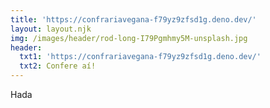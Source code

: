 ```yaml
---
title: 'https://confrariavegana-f79yz9zfsd1g.deno.dev/'
layout: layout.njk
img: /images/header/rod-long-I79Pgmhmy5M-unsplash.jpg
header:
  txt1: 'https://confrariavegana-f79yz9zfsd1g.deno.dev/'
  txt2: Confere aí!
---
```

Hada
